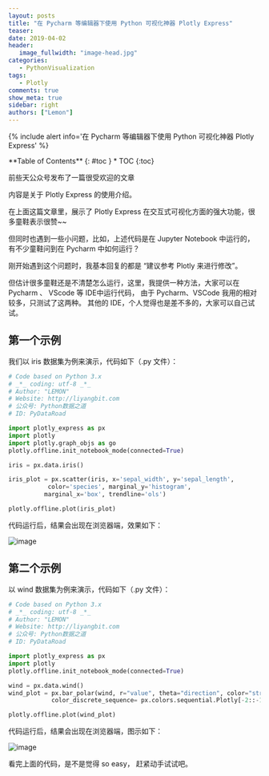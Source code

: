 ```yaml
---
layout: posts
title: "在 Pycharm 等编辑器下使用 Python 可视化神器 Plotly Express"
teaser:
date: 2019-04-02
header:
   image_fullwidth: "image-head.jpg"
categories:
   - PythonVisualization
tags:
   - Plotly
comments: true
show_meta: true
sidebar: right
authors: ["Lemon"]
---
```


{% include alert info='在 Pycharm 等编辑器下使用 Python 可视化神器 Plotly Express' %}

<div class="panel radius" markdown="1">
**Table of Contents**
{: #toc }
*  TOC
{:toc}
</div>

前些天公众号发布了一篇很受欢迎的文章

内容是关于 Plotly Express 的使用介绍。

在上面这篇文章里，展示了 Plotly Express 在交互式可视化方面的强大功能，很多童鞋表示很赞~~

但同时也遇到一些小问题，比如，上述代码是在 Jupyter Notebook 中运行的，有不少童鞋问到在 Pycharm 中如何运行？

刚开始遇到这个问题时，我基本回复的都是 “建议参考 Plotly 来进行修改”。

但估计很多童鞋还是不清楚怎么运行，这里，我提供一种方法，大家可以在 Pycharm 、 VScode 等 IDE中运行代码， 由于 Pycharm、VSCode 我用的相对较多，只测试了这两种。 其他的 IDE，个人觉得也是差不多的，大家可以自己试试。

## 第一个示例

我们以 iris 数据集为例来演示，代码如下（.py 文件）：

```python
# Code based on Python 3.x
# _*_ coding: utf-8 _*_
# Author: "LEMON"
# Website: http://liyangbit.com
# 公众号: Python数据之道
# ID: PyDataRoad

import plotly_express as px
import plotly
import plotly.graph_objs as go
plotly.offline.init_notebook_mode(connected=True)

iris = px.data.iris()

iris_plot = px.scatter(iris, x='sepal_width', y='sepal_length',
           color='species', marginal_y='histogram',
          marginal_x='box', trendline='ols')

plotly.offline.plot(iris_plot)
```

代码运行后，结果会出现在浏览器端，效果如下：

![image](https://wx4.sinaimg.cn/large/007EIIJlgy1g1nfx2opsug30rm0gptdp.gif)

## 第二个示例

以 wind 数据集为例来演示，代码如下（.py 文件）：

```python
# Code based on Python 3.x
# _*_ coding: utf-8 _*_
# Author: "LEMON"
# Website: http://liyangbit.com
# 公众号: Python数据之道
# ID: PyDataRoad

import plotly_express as px
import plotly
plotly.offline.init_notebook_mode(connected=True)

wind = px.data.wind()
wind_plot = px.bar_polar(wind, r="value", theta="direction", color="strength", template="plotly_dark",
            color_discrete_sequence= px.colors.sequential.Plotly[-2::-1])

plotly.offline.plot(wind_plot)
```

代码运行后，结果会出现在浏览器端，图示如下：

![image](https://wx4.sinaimg.cn/large/007EIIJlgy1g1cnut0791j30p00an0wm.jpg)

看完上面的代码，是不是觉得 so easy， 赶紧动手试试吧。